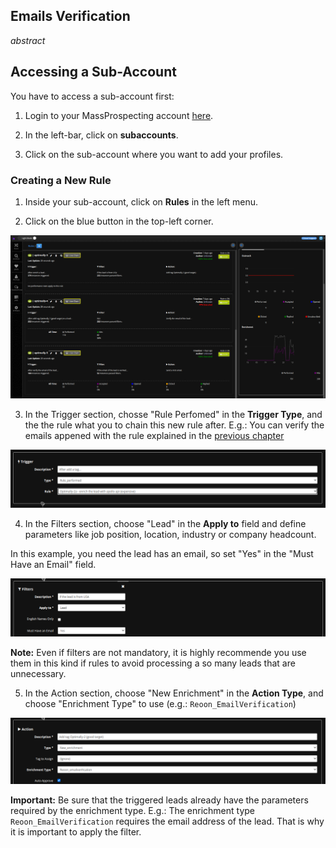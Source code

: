 ## Emails Verification

_abstract_

## Accessing a Sub-Account

You have to access a sub-account first:

1. Login to your MassProspecting account [here](https://massprospecting.com/login).

2. In the left-bar, click on **subaccounts**.

3. Click on the sub-account where you want to add your profiles.

### Creating a New Rule

1. Inside your sub-account, click on **Rules** in the left menu.

2. Click on the blue button in the top-left corner.

![Rules Screen](../assets/user/9-1.png)

3. In the Trigger section, chosse "Rule Perfomed" in the **Trigger Type**, and the the rule what you to chain this new rule after. E.g.: You can verify the emails appened with the rule explained in the [previous chapter](./08-leads-enrichment.md)

![Defining Rule Trigger](../assets/user/9-2.png)

4. In the Filters section, choose "Lead" in the **Apply to** field and define parameters like job position, location, industry or company headcount.

In this example, you need the lead has an email, so set "Yes" in the "Must Have an Email" field.

![Filtering by Leads Attributes](../assets/user/9-3.png)

**Note:** Even if filters are not mandatory, it is highly recommende you use them in this kind if rules to avoid processing a so many leads that are unnecessary.

5. In the Action section, choose "New Enrichment" in the **Action Type**, and choose "Enrichment Type" to use (e.g.: `Reoon_EmailVerification`)

![Defining Rule Action](../assets/user/9-4.png)

**Important:** Be sure that the triggered leads already have the parameters required by the enrichment type. E.g.: The enrichment type `Reoon_EmailVerification` requires the email address of the lead. That is why it is important to apply the filter.


